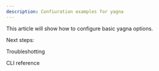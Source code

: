 ```yaml
---
description: Confiuration examples for yagna
---
```



This article will show how to configure basic yagna options.


Next steps:

Troubleshotting

CLI reference


